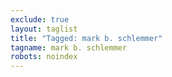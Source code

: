 ```yaml
---
exclude: true
layout: taglist
title: "Tagged: mark b. schlemmer"
tagname: mark b. schlemmer
robots: noindex
---
```

